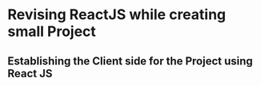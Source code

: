 # Revising ReactJS while creating small Project

## Establishing the Client side for the Project using React JS
